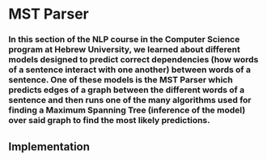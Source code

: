 # MST Parser
### In this section of the NLP course in the Computer Science program at Hebrew University, we learned about different models designed to predict correct dependencies (how words of a sentence interact with one another) between words of a sentence. One of these models is the MST Parser which predicts edges of a graph between the different words of a sentence and then runs one of the many algorithms used for finding a Maximum Spanning Tree (inference of the model) over said graph to find the most likely predictions.
## Implementation
